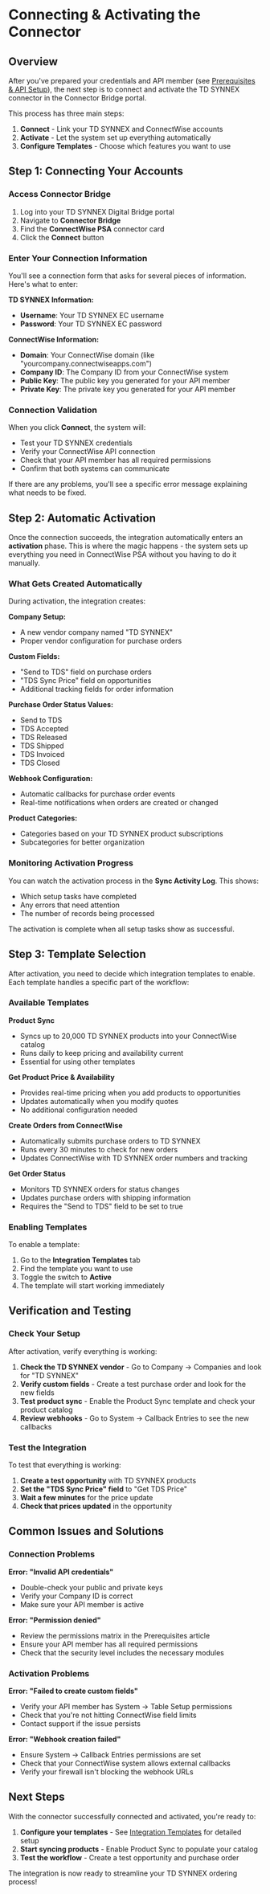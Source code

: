 # Connecting & Activating the Connector

## Overview

After you've prepared your credentials and API member (see [Prerequisites & API Setup](./kb_prerequisites_api.md)), the next step is to connect and activate the TD SYNNEX connector in the Connector Bridge portal.

This process has three main steps:
1. **Connect** - Link your TD SYNNEX and ConnectWise accounts
2. **Activate** - Let the system set up everything automatically
3. **Configure Templates** - Choose which features you want to use

## Step 1: Connecting Your Accounts

### Access Connector Bridge

1. Log into your TD SYNNEX Digital Bridge portal
2. Navigate to **Connector Bridge**
3. Find the **ConnectWise PSA** connector card
4. Click the **Connect** button

### Enter Your Connection Information

You'll see a connection form that asks for several pieces of information. Here's what to enter:

**TD SYNNEX Information:**
- **Username**: Your TD SYNNEX EC username
- **Password**: Your TD SYNNEX EC password

**ConnectWise Information:**
- **Domain**: Your ConnectWise domain (like "yourcompany.connectwiseapps.com")
- **Company ID**: The Company ID from your ConnectWise system
- **Public Key**: The public key you generated for your API member
- **Private Key**: The private key you generated for your API member

### Connection Validation

When you click **Connect**, the system will:
- Test your TD SYNNEX credentials
- Verify your ConnectWise API connection
- Check that your API member has all required permissions
- Confirm that both systems can communicate

If there are any problems, you'll see a specific error message explaining what needs to be fixed.

## Step 2: Automatic Activation

Once the connection succeeds, the integration automatically enters an **activation** phase. This is where the magic happens - the system sets up everything you need in ConnectWise PSA without you having to do it manually.

### What Gets Created Automatically

During activation, the integration creates:

**Company Setup:**
- A new vendor company named "TD SYNNEX"
- Proper vendor configuration for purchase orders

**Custom Fields:**
- "Send to TDS" field on purchase orders
- "TDS Sync Price" field on opportunities
- Additional tracking fields for order information

**Purchase Order Status Values:**
- Send to TDS
- TDS Accepted
- TDS Released
- TDS Shipped
- TDS Invoiced
- TDS Closed

**Webhook Configuration:**
- Automatic callbacks for purchase order events
- Real-time notifications when orders are created or changed

**Product Categories:**
- Categories based on your TD SYNNEX product subscriptions
- Subcategories for better organization

### Monitoring Activation Progress

You can watch the activation process in the **Sync Activity Log**. This shows:
- Which setup tasks have completed
- Any errors that need attention
- The number of records being processed

The activation is complete when all setup tasks show as successful.

## Step 3: Template Selection

After activation, you need to decide which integration templates to enable. Each template handles a specific part of the workflow:

### Available Templates

**Product Sync**
- Syncs up to 20,000 TD SYNNEX products into your ConnectWise catalog
- Runs daily to keep pricing and availability current
- Essential for using other templates

**Get Product Price & Availability**
- Provides real-time pricing when you add products to opportunities
- Updates automatically when you modify quotes
- No additional configuration needed

**Create Orders from ConnectWise**
- Automatically submits purchase orders to TD SYNNEX
- Runs every 30 minutes to check for new orders
- Updates ConnectWise with TD SYNNEX order numbers and tracking

**Get Order Status**
- Monitors TD SYNNEX orders for status changes
- Updates purchase orders with shipping information
- Requires the "Send to TDS" field to be set to true

### Enabling Templates

To enable a template:
1. Go to the **Integration Templates** tab
2. Find the template you want to use
3. Toggle the switch to **Active**
4. The template will start working immediately

## Verification and Testing

### Check Your Setup

After activation, verify everything is working:

1. **Check the TD SYNNEX vendor** - Go to Company → Companies and look for "TD SYNNEX"
2. **Verify custom fields** - Create a test purchase order and look for the new fields
3. **Test product sync** - Enable the Product Sync template and check your product catalog
4. **Review webhooks** - Go to System → Callback Entries to see the new callbacks

### Test the Integration

To test that everything is working:

1. **Create a test opportunity** with TD SYNNEX products
2. **Set the "TDS Sync Price" field** to "Get TDS Price"
3. **Wait a few minutes** for the price update
4. **Check that prices updated** in the opportunity

## Common Issues and Solutions

### Connection Problems

**Error: "Invalid API credentials"**
- Double-check your public and private keys
- Verify your Company ID is correct
- Make sure your API member is active

**Error: "Permission denied"**
- Review the permissions matrix in the Prerequisites article
- Ensure your API member has all required permissions
- Check that the security level includes the necessary modules

### Activation Problems

**Error: "Failed to create custom fields"**
- Verify your API member has System → Table Setup permissions
- Check that you're not hitting ConnectWise field limits
- Contact support if the issue persists

**Error: "Webhook creation failed"**
- Ensure System → Callback Entries permissions are set
- Check that your ConnectWise system allows external callbacks
- Verify your firewall isn't blocking the webhook URLs

## Next Steps

With the connector successfully connected and activated, you're ready to:

1. **Configure your templates** - See [Integration Templates](./kb_templates.md) for detailed setup
2. **Start syncing products** - Enable Product Sync to populate your catalog
3. **Test the workflow** - Create a test opportunity and purchase order

The integration is now ready to streamline your TD SYNNEX ordering process!

